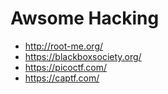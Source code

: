 # Awsome Hacking

- http://root-me.org/
- https://blackboxsociety.org/
- https://picoctf.com/
- https://captf.com/
